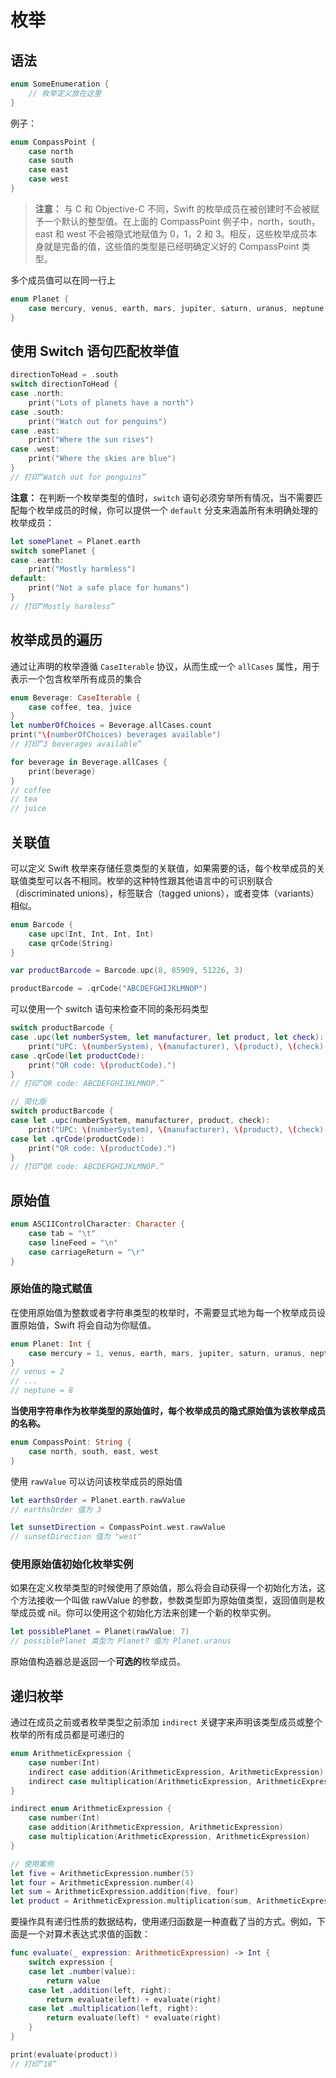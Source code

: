 # 枚举

## 语法

```swift
enum SomeEnumeration {
    // 枚举定义放在这里
} 
```

例子：

```swift
enum CompassPoint {
    case north
    case south
    case east
    case west
}
```

> **注意：** 与 C 和 Objective-C 不同，Swift 的枚举成员在被创建时不会被赋予一个默认的整型值。在上面的 CompassPoint 例子中，north，south，east 和 west 不会被隐式地赋值为 0，1，2 和 3。相反，这些枚举成员本身就是完备的值，这些值的类型是已经明确定义好的 CompassPoint 类型。

多个成员值可以在同一行上

```swift
enum Planet {
    case mercury, venus, earth, mars, jupiter, saturn, uranus, neptune
}
```

## 使用 Switch 语句匹配枚举值

```swift
directionToHead = .south
switch directionToHead {
case .north:
    print("Lots of planets have a north")
case .south:
    print("Watch out for penguins")
case .east:
    print("Where the sun rises")
case .west:
    print("Where the skies are blue")
}
// 打印“Watch out for penguins”
```

**注意：** 在判断一个枚举类型的值时，`switch` 语句必须穷举所有情况，当不需要匹配每个枚举成员的时候，你可以提供一个 `default` 分支来涵盖所有未明确处理的枚举成员：

```swift
let somePlanet = Planet.earth
switch somePlanet {
case .earth:
    print("Mostly harmless")
default:
    print("Not a safe place for humans")
}
// 打印“Mostly harmless”
```

## 枚举成员的遍历

通过让声明的枚举遵循 `CaseIterable` 协议，从而生成一个 `allCases` 属性，用于表示一个包含枚举所有成员的集合

```swift
enum Beverage: CaseIterable {
    case coffee, tea, juice
}
let numberOfChoices = Beverage.allCases.count
print("\(numberOfChoices) beverages available")
// 打印“3 beverages available”

for beverage in Beverage.allCases {
    print(beverage)
}
// coffee
// tea
// juice
```

## 关联值

可以定义 Swift 枚举来存储任意类型的关联值，如果需要的话，每个枚举成员的关联值类型可以各不相同。枚举的这种特性跟其他语言中的可识别联合（discriminated unions），标签联合（tagged unions），或者变体（variants）相似。

```swift
enum Barcode {
    case upc(Int, Int, Int, Int)
    case qrCode(String)
}

var productBarcode = Barcode.upc(8, 85909, 51226, 3)

productBarcode = .qrCode("ABCDEFGHIJKLMNOP")
```

可以使用一个 switch 语句来检查不同的条形码类型

```swift
switch productBarcode {
case .upc(let numberSystem, let manufacturer, let product, let check):
    print("UPC: \(numberSystem), \(manufacturer), \(product), \(check).")
case .qrCode(let productCode):
    print("QR code: \(productCode).")
}
// 打印“QR code: ABCDEFGHIJKLMNOP.”

// 简化版
switch productBarcode {
case let .upc(numberSystem, manufacturer, product, check):
    print("UPC: \(numberSystem), \(manufacturer), \(product), \(check).")
case let .qrCode(productCode):
    print("QR code: \(productCode).")
}
// 打印“QR code: ABCDEFGHIJKLMNOP.”
```


## 原始值

```swift
enum ASCIIControlCharacter: Character {
    case tab = "\t"
    case lineFeed = "\n"
    case carriageReturn = "\r"
}
```

### 原始值的隐式赋值

在使用原始值为整数或者字符串类型的枚举时，不需要显式地为每一个枚举成员设置原始值，Swift 将会自动为你赋值。


```swift
enum Planet: Int {
    case mercury = 1, venus, earth, mars, jupiter, saturn, uranus, neptune
}
// venus = 2
// ...
// neptune = 8
```

**当使用字符串作为枚举类型的原始值时，每个枚举成员的隐式原始值为该枚举成员的名称。**

```swift
enum CompassPoint: String {
    case north, south, east, west
}
```

使用 `rawValue` 可以访问该枚举成员的原始值

```swift
let earthsOrder = Planet.earth.rawValue
// earthsOrder 值为 3

let sunsetDirection = CompassPoint.west.rawValue
// sunsetDirection 值为 "west"
```

### 使用原始值初始化枚举实例

如果在定义枚举类型的时候使用了原始值，那么将会自动获得一个初始化方法，这个方法接收一个叫做 rawValue 的参数，参数类型即为原始值类型，返回值则是枚举成员或 nil。你可以使用这个初始化方法来创建一个新的枚举实例。

```swift
let possiblePlanet = Planet(rawValue: 7)
// possiblePlanet 类型为 Planet? 值为 Planet.uranus
```

原始值构造器总是返回一个**可选的**枚举成员。

## 递归枚举

通过在成员之前或者枚举类型之前添加 `indirect` 关键字来声明该类型成员或整个枚举的所有成员都是可递归的

```swift
enum ArithmeticExpression {
    case number(Int)
    indirect case addition(ArithmeticExpression, ArithmeticExpression)
    indirect case multiplication(ArithmeticExpression, ArithmeticExpression)
}

indirect enum ArithmeticExpression {
    case number(Int)
    case addition(ArithmeticExpression, ArithmeticExpression)
    case multiplication(ArithmeticExpression, ArithmeticExpression)
}

// 使用案例
let five = ArithmeticExpression.number(5)
let four = ArithmeticExpression.number(4)
let sum = ArithmeticExpression.addition(five, four)
let product = ArithmeticExpression.multiplication(sum, ArithmeticExpression.number(2))
```

要操作具有递归性质的数据结构，使用递归函数是一种直截了当的方式。例如，下面是一个对算术表达式求值的函数：

```swift
func evaluate(_ expression: ArithmeticExpression) -> Int {
    switch expression {
    case let .number(value):
        return value
    case let .addition(left, right):
        return evaluate(left) + evaluate(right)
    case let .multiplication(left, right):
        return evaluate(left) * evaluate(right)
    }
}

print(evaluate(product))
// 打印“18”
```